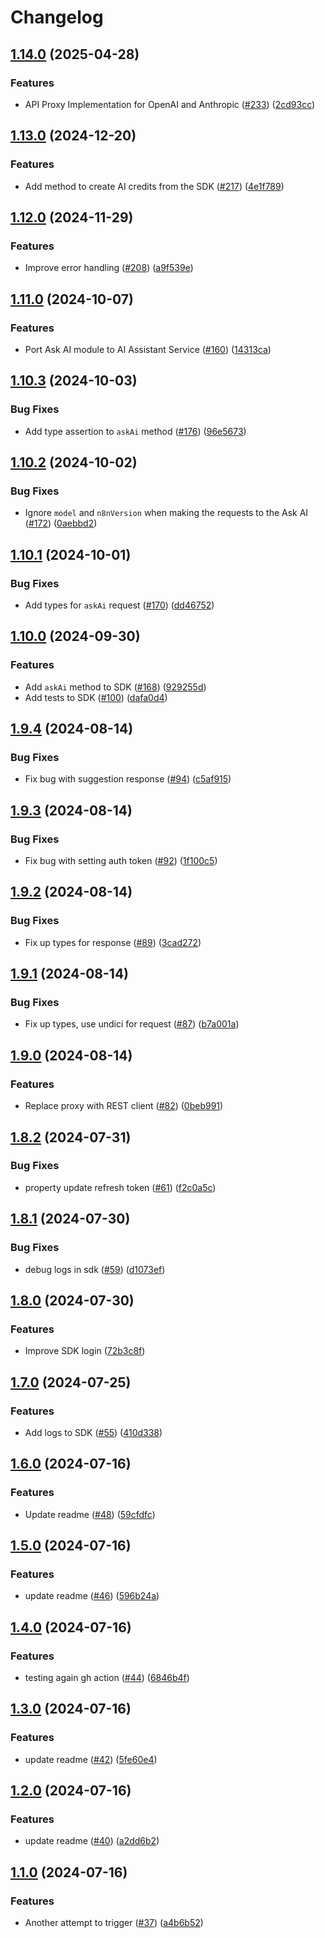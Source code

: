 # Changelog

## [1.14.0](https://github.com/n8n-io/ai-assistant-service/compare/ai-assistant-sdk-v1.13.0...ai-assistant-sdk-v1.14.0) (2025-04-28)


### Features

* API Proxy Implementation for OpenAI and Anthropic ([#233](https://github.com/n8n-io/ai-assistant-service/issues/233)) ([2cd93cc](https://github.com/n8n-io/ai-assistant-service/commit/2cd93cc9b5e574835adc300615da4c73a53ed733))

## [1.13.0](https://github.com/n8n-io/ai-assistant-service/compare/ai-assistant-sdk-v1.12.0...ai-assistant-sdk-v1.13.0) (2024-12-20)


### Features

* Add method to create AI credits from the SDK ([#217](https://github.com/n8n-io/ai-assistant-service/issues/217)) ([4e1f789](https://github.com/n8n-io/ai-assistant-service/commit/4e1f789bb6441688f3dbb03d64d52461e216fcdb))

## [1.12.0](https://github.com/n8n-io/ai-assistant-service/compare/ai-assistant-sdk-v1.11.0...ai-assistant-sdk-v1.12.0) (2024-11-29)


### Features

* Improve error handling ([#208](https://github.com/n8n-io/ai-assistant-service/issues/208)) ([a9f539e](https://github.com/n8n-io/ai-assistant-service/commit/a9f539e9ef64771ead4434344d927f2ad3e8085d))

## [1.11.0](https://github.com/n8n-io/ai-assistant-service/compare/ai-assistant-sdk-v1.10.3...ai-assistant-sdk-v1.11.0) (2024-10-07)


### Features

* Port Ask AI module to AI Assistant Service ([#160](https://github.com/n8n-io/ai-assistant-service/issues/160)) ([14313ca](https://github.com/n8n-io/ai-assistant-service/commit/14313ca4c939a4aa64926db5c65d6831e4096142))

## [1.10.3](https://github.com/n8n-io/ai-assistant-service/compare/ai-assistant-sdk-v1.10.2...ai-assistant-sdk-v1.10.3) (2024-10-03)


### Bug Fixes

* Add type assertion to `askAi` method ([#176](https://github.com/n8n-io/ai-assistant-service/issues/176)) ([96e5673](https://github.com/n8n-io/ai-assistant-service/commit/96e5673276c06f9a912991276a5f58d161c125e0))

## [1.10.2](https://github.com/n8n-io/ai-assistant-service/compare/ai-assistant-sdk-v1.10.1...ai-assistant-sdk-v1.10.2) (2024-10-02)


### Bug Fixes

* Ignore `model` and `n8nVersion` when making the requests to the Ask AI ([#172](https://github.com/n8n-io/ai-assistant-service/issues/172)) ([0aebbd2](https://github.com/n8n-io/ai-assistant-service/commit/0aebbd24af7fbb502612d992c29606ba1e5e8d2a))

## [1.10.1](https://github.com/n8n-io/ai-assistant-service/compare/ai-assistant-sdk-v1.10.0...ai-assistant-sdk-v1.10.1) (2024-10-01)


### Bug Fixes

* Add types for `askAi` request ([#170](https://github.com/n8n-io/ai-assistant-service/issues/170)) ([dd46752](https://github.com/n8n-io/ai-assistant-service/commit/dd4675275314dc1fe296ebdd3b53bda60a34d016))

## [1.10.0](https://github.com/n8n-io/ai-assistant-service/compare/ai-assistant-sdk-v1.9.4...ai-assistant-sdk-v1.10.0) (2024-09-30)


### Features

* Add `askAi` method to SDK ([#168](https://github.com/n8n-io/ai-assistant-service/issues/168)) ([929255d](https://github.com/n8n-io/ai-assistant-service/commit/929255d521ab84486d9d55307ad8d112155bc6ca))
* Add tests to SDK ([#100](https://github.com/n8n-io/ai-assistant-service/issues/100)) ([dafa0d4](https://github.com/n8n-io/ai-assistant-service/commit/dafa0d45d02a77f30410b69ee756c41ef9ea2e35))

## [1.9.4](https://github.com/n8n-io/ai-assistant-service/compare/ai-assistant-sdk-v1.9.3...ai-assistant-sdk-v1.9.4) (2024-08-14)


### Bug Fixes

* Fix bug with suggestion response ([#94](https://github.com/n8n-io/ai-assistant-service/issues/94)) ([c5af915](https://github.com/n8n-io/ai-assistant-service/commit/c5af91521f4d1710c5091801e01dc6835171eea3))

## [1.9.3](https://github.com/n8n-io/ai-assistant-service/compare/ai-assistant-sdk-v1.9.2...ai-assistant-sdk-v1.9.3) (2024-08-14)


### Bug Fixes

* Fix bug with setting auth token ([#92](https://github.com/n8n-io/ai-assistant-service/issues/92)) ([1f100c5](https://github.com/n8n-io/ai-assistant-service/commit/1f100c5b613e289fdff4ce24b646c65f7ae2a93b))

## [1.9.2](https://github.com/n8n-io/ai-assistant-service/compare/ai-assistant-sdk-v1.9.1...ai-assistant-sdk-v1.9.2) (2024-08-14)


### Bug Fixes

* Fix up types for response ([#89](https://github.com/n8n-io/ai-assistant-service/issues/89)) ([3cad272](https://github.com/n8n-io/ai-assistant-service/commit/3cad272920e16bd27153485be2759fceffcb0273))

## [1.9.1](https://github.com/n8n-io/ai-assistant-service/compare/ai-assistant-sdk-v1.9.0...ai-assistant-sdk-v1.9.1) (2024-08-14)


### Bug Fixes

* Fix up types, use undici for request ([#87](https://github.com/n8n-io/ai-assistant-service/issues/87)) ([b7a001a](https://github.com/n8n-io/ai-assistant-service/commit/b7a001a5738006bdd280140d5cef33eeccdb7175))

## [1.9.0](https://github.com/n8n-io/ai-assistant-service/compare/ai-assistant-sdk-v1.8.2...ai-assistant-sdk-v1.9.0) (2024-08-14)


### Features

* Replace proxy with REST client ([#82](https://github.com/n8n-io/ai-assistant-service/issues/82)) ([0beb991](https://github.com/n8n-io/ai-assistant-service/commit/0beb991f3e476c04c510404ca33036a3d8a6cff1))

## [1.8.2](https://github.com/n8n-io/ai-assistant-service/compare/ai-assistant-sdk-v1.8.1...ai-assistant-sdk-v1.8.2) (2024-07-31)


### Bug Fixes

* property update refresh token ([#61](https://github.com/n8n-io/ai-assistant-service/issues/61)) ([f2c0a5c](https://github.com/n8n-io/ai-assistant-service/commit/f2c0a5c9afbde1248073743f0536c1df8ca0925e))

## [1.8.1](https://github.com/n8n-io/ai-assistant-service/compare/ai-assistant-sdk-v1.8.0...ai-assistant-sdk-v1.8.1) (2024-07-30)


### Bug Fixes

* debug logs in sdk ([#59](https://github.com/n8n-io/ai-assistant-service/issues/59)) ([d1073ef](https://github.com/n8n-io/ai-assistant-service/commit/d1073efb7175d1b9061c275cbf285a3ccdc10ed0))

## [1.8.0](https://github.com/n8n-io/ai-assistant-service/compare/ai-assistant-sdk-v1.7.0...ai-assistant-sdk-v1.8.0) (2024-07-30)


### Features

* Improve SDK login ([72b3c8f](https://github.com/n8n-io/ai-assistant-service/commit/72b3c8f6834ec6868bc9dec83954ab4c3fa1286f))

## [1.7.0](https://github.com/n8n-io/ai-assistant-service/compare/ai-assistant-sdk-v1.6.0...ai-assistant-sdk-v1.7.0) (2024-07-25)


### Features

* Add logs to SDK ([#55](https://github.com/n8n-io/ai-assistant-service/issues/55)) ([410d338](https://github.com/n8n-io/ai-assistant-service/commit/410d3388cc160048b661567188bbc683434ba421))

## [1.6.0](https://github.com/n8n-io/ai-assistant-service/compare/ai-assistant-sdk-v1.5.0...ai-assistant-sdk-v1.6.0) (2024-07-16)


### Features

* Update readme ([#48](https://github.com/n8n-io/ai-assistant-service/issues/48)) ([59cfdfc](https://github.com/n8n-io/ai-assistant-service/commit/59cfdfca1d68fdb4dc30be8a4f33567e855dcbf3))

## [1.5.0](https://github.com/n8n-io/ai-assistant-service/compare/ai-assistant-sdk-v1.4.0...ai-assistant-sdk-v1.5.0) (2024-07-16)


### Features

* update readme ([#46](https://github.com/n8n-io/ai-assistant-service/issues/46)) ([596b24a](https://github.com/n8n-io/ai-assistant-service/commit/596b24a7b4d43171505d2f4c9cf68c8db9a31b4c))

## [1.4.0](https://github.com/n8n-io/ai-assistant-service/compare/ai-assistant-sdk-v1.3.0...ai-assistant-sdk-v1.4.0) (2024-07-16)


### Features

* testing again gh action ([#44](https://github.com/n8n-io/ai-assistant-service/issues/44)) ([6846b4f](https://github.com/n8n-io/ai-assistant-service/commit/6846b4f758547c2d5f414b49f0ac7e43937f65d4))

## [1.3.0](https://github.com/n8n-io/ai-assistant-service/compare/ai-assistant-sdk-v1.2.0...ai-assistant-sdk-v1.3.0) (2024-07-16)


### Features

* update readme ([#42](https://github.com/n8n-io/ai-assistant-service/issues/42)) ([5fe60e4](https://github.com/n8n-io/ai-assistant-service/commit/5fe60e47c5a21b7b93613f47f67479974ccde78b))

## [1.2.0](https://github.com/n8n-io/ai-assistant-service/compare/ai-assistant-sdk-v1.1.0...ai-assistant-sdk-v1.2.0) (2024-07-16)


### Features

* update readme ([#40](https://github.com/n8n-io/ai-assistant-service/issues/40)) ([a2dd6b2](https://github.com/n8n-io/ai-assistant-service/commit/a2dd6b22263e8ec1f774ead9877801df3571f046))

## [1.1.0](https://github.com/n8n-io/ai-assistant-service/compare/ai-assistant-sdk-v1.0.0...ai-assistant-sdk-v1.1.0) (2024-07-16)


### Features

* Another attempt to trigger ([#37](https://github.com/n8n-io/ai-assistant-service/issues/37)) ([a4b6b52](https://github.com/n8n-io/ai-assistant-service/commit/a4b6b52cc83bb12d416c8f0077d893d074b19f75))
